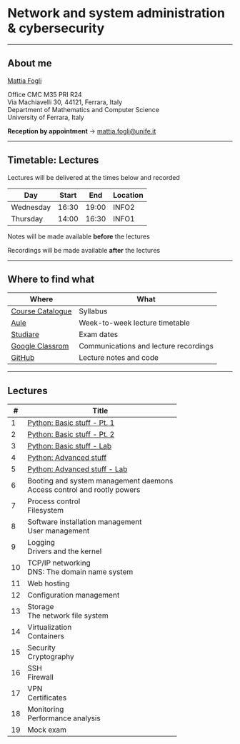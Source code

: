 # Network and system administration & cybersecurity
---
## About me
[Mattia Fogli](https://docente.unife.it/mattia.fogli)

Office CMC M35 PRI R24 \
Via Machiavelli 30, 44121, Ferrara, Italy \
Department of Mathematics and Computer Science \
University of Ferrara, Italy

**Reception by appointment** $\rightarrow$ mattia.fogli@unife.it

---
## Timetable: Lectures
Lectures will be delivered at the times below and recorded

| Day       | Start | End   | Location |
| --------- | ----- | ----- | -------- |
| Wednesday | 16:30 | 19:00 | INFO2    |
| Thursday  | 14:00 | 16:30 | INFO1    |

Notes will be made available **before** the lectures

Recordings will be made available **after** the lectures

---
## Where to find what

| Where                                                                                                                                                                                                                                                                                                                                        | What                                  |
| -------------------------------------------------------------------------------------------------------------------------------------------------------------------------------------------------------------------------------------------------------------------------------------------------------------------------------------------- | ------------------------------------- |
| [Course Catalogue](https://unife.coursecatalogue.cineca.it/insegnamenti/2024/51959/2016/9999/10431?coorte=2022&schemaid=11854)                                                                                                                                                                                                               | Syllabus                              |
| [Aule](https://aule.unife.it/AgendaStudenti/index.php?view=easycourse&form-type=docente&include=docente&anno=2024&docente=027972&visualizzazione_orario=cal&date=24-02-2025&periodo_didattico=&_lang=it&list=&week_grid_type=-1&ar_codes_=&ar_select_=&col_cells=0&empty_box=0&only_grid=0&highlighted_date=0&all_events=0&faculty_group=0#) | Week-to-week lecture timetable        |
| [Studiare](https://studiare.unife.it/ListaAppelliOfferta.do)                                                                                                                                                                                                                                                                                 | Exam dates                            |
| [Google Classrom](https://classroom.google.com/c/NjgxMTY1MDQyNTk4?cjc=pkuagdo)                                                                                                                                                                                                                                                               | Communications and lecture recordings |
| [GitHub](https://github.com/fglmtt/admin)                                                                                                                                                                                                                                                                                                    | Lecture notes and code                |

---
## Lectures

| #   | Title                                                                     |
| --- | ------------------------------------------------------------------------- |
| 1   | [Python: Basic stuff - Pt. 1](lectures/1-python-basic-stuff-pt1.md)       |
| 2   | [Python: Basic stuff - Pt. 2](lectures/2-python-basic-stuff-pt2.md)       |
| 3   | [Python: Basic stuff - Lab](lectures/3-python-basic-stuff-pt3.md)         |
| 4   | [Python: Advanced stuff](lectures/4-python-advanced-stuff.md)             |
| 5   | [Python: Advanced stuff - Lab](lectures/5-python-advanced-stuff-lab.md)   |
| 6   | Booting and system management daemons<br>Access control and rootly powers |
| 7   | Process control<br>Filesystem                                             |
| 8   | Software installation management<br>User management                       |
| 9   | Logging<br>Drivers and the kernel                                         |
| 10  | TCP/IP networking<br>DNS: The domain name system                          |
| 11  | Web hosting                                                               |
| 12  | Configuration management                                                  |
| 13  | Storage<br>The network file system                                        |
| 14  | Virtualization<br>Containers                                              |
| 15  | Security<br>Cryptography                                                  |
| 16  | SSH<br>Firewall                                                           |
| 17  | VPN<br>Certificates                                                       |
| 18  | Monitoring<br>Performance analysis                                        |
| 19  | Mock exam                                                                 |
